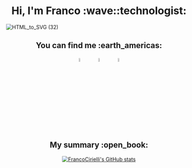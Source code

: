 <h1 align="center">Hi, I'm Franco :wave::technologist:</h1>


![HTML_to_SVG (32)](https://user-images.githubusercontent.com/89426738/156246140-e4aabc86-1223-44f6-9604-c1e701ac82b9.svg)


<h2 align="center">You can find me :earth_americas:</h2>

<div align="center"><a href="https://FrancoCirielli16.io/" target="_blank"><img width="5%" src="https://cdn-icons.flaticon.com/png/128/896/premium/896678.png?token=exp=1646170349~hmac=eb42ef081ee7b8f69f67bb68f4a9f426" alt="instagram"></a>&emsp;&emsp;<a href="https://www.instagram.com/franco.cirielli" target="_blank"><img width="5%" src="https://cdn-icons-png.flaticon.com/128/2111/2111463.png" alt="instagram"></a>&emsp;&emsp;<a href="https://ar.linkedin.com/in/franco-cirielli-74ab67196" target="_blank"><img width="5%" src="https://cdn-icons.flaticon.com/png/128/3536/premium/3536505.png?token=exp=1646170237~hmac=b1a94885fda3cf8efcb433fd43ad0188" alt="instagram"></a></div>

<h2 align="center">My summary :open_book:</h2>

<div align="center">

[![FrancoCirielli's GitHub stats](https://github-readme-stats.vercel.app/api?username=FrancoCirielli16)](https://github.com/FrancoCirielli16/github-readme-stats)

</div>
